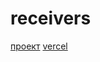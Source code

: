 # receivers

[проект](https://github.com/den10004/LP_M-K_Sound-.git)
[vercel](https://lp-m-k-sound.vercel.app)
